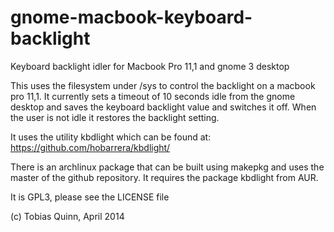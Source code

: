 gnome-macbook-keyboard-backlight
================================

Keyboard backlight idler for Macbook Pro 11,1 and gnome 3 desktop

This uses the filesystem under /sys to control the backlight on a macbook
pro 11,1. It currently sets a timeout of 10 seconds idle from the gnome
desktop and saves the keyboard backlight value and switches it off. When
the user is not idle it restores the backlight setting.

It uses the utility kbdlight which can be found at:
https://github.com/hobarrera/kbdlight/

There is an archlinux package that can be built using makepkg and uses the
master of the github repository. It requires the package kbdlight from AUR.

It is GPL3, please see the LICENSE file

(c) Tobias Quinn, April 2014
